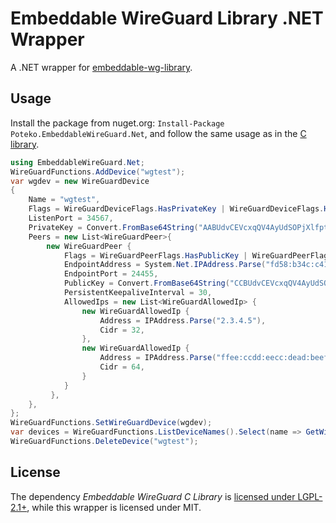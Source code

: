 # Embeddable WireGuard Library .NET Wrapper

A .NET wrapper for [embeddable-wg-library](https://git.zx2c4.com/wireguard-tools/tree/contrib/embeddable-wg-library).

## Usage

Install the package from nuget.org: `Install-Package Poteko.EmbeddableWireGuard.Net`, and follow the same usage as in the [C library](https://git.zx2c4.com/wireguard-tools/tree/contrib/embeddable-wg-library/test.c).

```c#
using EmbeddableWireGuard.Net;
WireGuardFunctions.AddDevice("wgtest");
var wgdev = new WireGuardDevice
{
    Name = "wgtest",
    Flags = WireGuardDeviceFlags.HasPrivateKey | WireGuardDeviceFlags.HasListenPort | WireGuardDeviceFlags.ReplacePeers,
    ListenPort = 34567,
    PrivateKey = Convert.FromBase64String("AABUdvCEVcxqQV4AyUdSOPjXlfptBV2T4j+RmbSoIEg="),
    Peers = new List<WireGuardPeer>{
        new WireGuardPeer {
            Flags = WireGuardPeerFlags.HasPublicKey | WireGuardPeerFlags.HasPersistentKeepaliveInterval | WireGuardPeerFlags.ReplaceAllowedIps,
            EndpointAddress = System.Net.IPAddress.Parse("fd58:b34c:c416::"),
            EndpointPort = 24455,
            PublicKey = Convert.FromBase64String("CCBUdvCEVcxqQV4AyUdSOPjXlfptBV2T4j+RmbSoIEg="),
            PersistentKeepaliveInterval = 30,
            AllowedIps = new List<WireGuardAllowedIp> {
                new WireGuardAllowedIp {
                    Address = IPAddress.Parse("2.3.4.5"),
                    Cidr = 32,
                },
                new WireGuardAllowedIp {
                    Address = IPAddress.Parse("ffee:ccdd:eecc:dead:beef::"),
                    Cidr = 64,
                }
            }
         },
    },
};
WireGuardFunctions.SetWireGuardDevice(wgdev);
var devices = WireGuardFunctions.ListDeviceNames().Select(name => GetWireGuardDevice(name)).ToList();
WireGuardFunctions.DeleteDevice("wgtest");
```

## License

The dependency *Embeddable WireGuard C Library* is [licensed under LGPL-2.1+](https://git.zx2c4.com/wireguard-tools/tree/contrib/embeddable-wg-library/README), while this wrapper is licensed under MIT.
